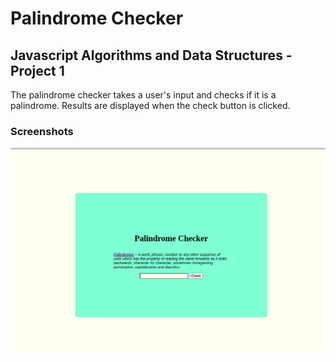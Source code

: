 # Palindrome Checker

## Javascript Algorithms and Data Structures - Project 1
The palindrome checker takes a user's input and checks if it is a palindrome. Results are displayed when the check button is clicked.

### Screenshots
![Palidrome Checker Screenshot](PalindromeChecker1.png)
